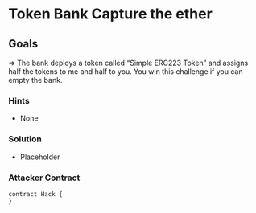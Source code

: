# Token Bank Capture the ether

## Goals

=> The bank deploys a token called “Simple ERC223 Token” and assigns half the tokens to me and half to you. You win this challenge if you can empty the bank.

### Hints

- None

### Solution

- Placeholder

### Attacker Contract

```solidity
contract Hack {
}
```
